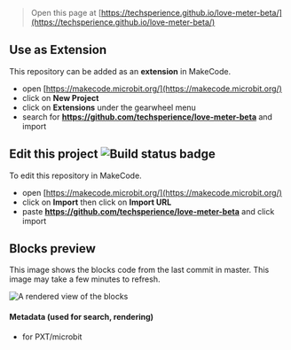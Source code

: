 
> Open this page at [https://techsperience.github.io/love-meter-beta/](https://techsperience.github.io/love-meter-beta/)

## Use as Extension

This repository can be added as an **extension** in MakeCode.

* open [https://makecode.microbit.org/](https://makecode.microbit.org/)
* click on **New Project**
* click on **Extensions** under the gearwheel menu
* search for **https://github.com/techsperience/love-meter-beta** and import

## Edit this project ![Build status badge](https://github.com/techsperience/love-meter-beta/workflows/MakeCode/badge.svg)

To edit this repository in MakeCode.

* open [https://makecode.microbit.org/](https://makecode.microbit.org/)
* click on **Import** then click on **Import URL**
* paste **https://github.com/techsperience/love-meter-beta** and click import

## Blocks preview

This image shows the blocks code from the last commit in master.
This image may take a few minutes to refresh.

![A rendered view of the blocks](https://github.com/techsperience/love-meter-beta/raw/master/.github/makecode/blocks.png)

#### Metadata (used for search, rendering)

* for PXT/microbit
<script src="https://makecode.com/gh-pages-embed.js"></script><script>makeCodeRender("{{ site.makecode.home_url }}", "{{ site.github.owner_name }}/{{ site.github.repository_name }}");</script>
